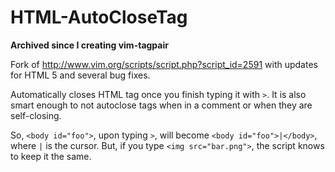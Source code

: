 HTML-AutoCloseTag
=================

**Archived since I creating vim-tagpair**

Fork of http://www.vim.org/scripts/script.php?script_id=2591
with updates for HTML 5 and several bug fixes.

Automatically closes HTML tag once you finish typing it with `>`.
It is also smart enough to not autoclose tags when in a comment or when they
are self-closing.

So, `<body id="foo">`, upon typing `>`, will become `<body id="foo">|</body>`,
where `|` is the cursor.
But, if you type `<img src="bar.png">`, the script knows to keep it the same.
